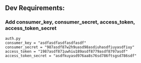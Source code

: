 ## Dev Requirements:
### Add consumer_key, consumer_secret, access_token, access_token_secret

```
auth.py
consumer_key = "asdfasdfasdfasdfasdf"
consumer_secret = "987asdf87w2h9uasd98asdiuhasdfiuyasdfiuy"
access_token = "1987asdf871uwhiu189asdf8779asdf8797asdf"
access_token_secret = "asdfkuyasd976aa8s76sd786ftsgsd786sdf"
```
